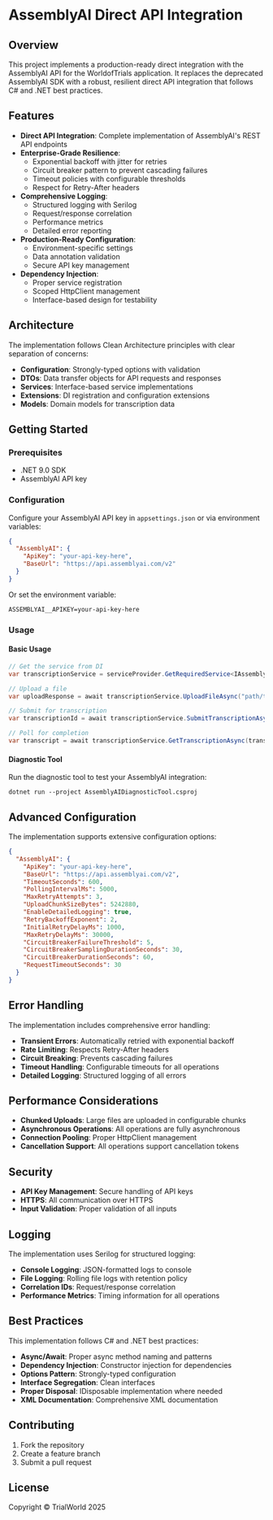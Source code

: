 # AssemblyAI Direct API Integration

## Overview

This project implements a production-ready direct integration with the AssemblyAI API for the WorldofTrials application. It replaces the deprecated AssemblyAI SDK with a robust, resilient direct API integration that follows C# and .NET best practices.

## Features

- **Direct API Integration**: Complete implementation of AssemblyAI's REST API endpoints
- **Enterprise-Grade Resilience**:
  - Exponential backoff with jitter for retries
  - Circuit breaker pattern to prevent cascading failures
  - Timeout policies with configurable thresholds
  - Respect for Retry-After headers
- **Comprehensive Logging**:
  - Structured logging with Serilog
  - Request/response correlation
  - Performance metrics
  - Detailed error reporting
- **Production-Ready Configuration**:
  - Environment-specific settings
  - Data annotation validation
  - Secure API key management
- **Dependency Injection**:
  - Proper service registration
  - Scoped HttpClient management
  - Interface-based design for testability

## Architecture

The implementation follows Clean Architecture principles with clear separation of concerns:

- **Configuration**: Strongly-typed options with validation
- **DTOs**: Data transfer objects for API requests and responses
- **Services**: Interface-based service implementations
- **Extensions**: DI registration and configuration extensions
- **Models**: Domain models for transcription data

## Getting Started

### Prerequisites

- .NET 9.0 SDK
- AssemblyAI API key

### Configuration

Configure your AssemblyAI API key in `appsettings.json` or via environment variables:

```json
{
  "AssemblyAI": {
    "ApiKey": "your-api-key-here",
    "BaseUrl": "https://api.assemblyai.com/v2"
  }
}
```

Or set the environment variable:

```
ASSEMBLYAI__APIKEY=your-api-key-here
```

### Usage

#### Basic Usage

```csharp
// Get the service from DI
var transcriptionService = serviceProvider.GetRequiredService<IAssemblyAIDirectApiService>();

// Upload a file
var uploadResponse = await transcriptionService.UploadFileAsync("path/to/audio.mp3", cancellationToken);

// Submit for transcription
var transcriptionId = await transcriptionService.SubmitTranscriptionAsync(uploadResponse.UploadUrl, cancellationToken);

// Poll for completion
var transcript = await transcriptionService.GetTranscriptionAsync(transcriptionId, cancellationToken);
```

#### Diagnostic Tool

Run the diagnostic tool to test your AssemblyAI integration:

```
dotnet run --project AssemblyAIDiagnosticTool.csproj
```

## Advanced Configuration

The implementation supports extensive configuration options:

```json
{
  "AssemblyAI": {
    "ApiKey": "your-api-key-here",
    "BaseUrl": "https://api.assemblyai.com/v2",
    "TimeoutSeconds": 600,
    "PollingIntervalMs": 5000,
    "MaxRetryAttempts": 3,
    "UploadChunkSizeBytes": 5242880,
    "EnableDetailedLogging": true,
    "RetryBackoffExponent": 2,
    "InitialRetryDelayMs": 1000,
    "MaxRetryDelayMs": 30000,
    "CircuitBreakerFailureThreshold": 5,
    "CircuitBreakerSamplingDurationSeconds": 30,
    "CircuitBreakerDurationSeconds": 60,
    "RequestTimeoutSeconds": 30
  }
}
```

## Error Handling

The implementation includes comprehensive error handling:

- **Transient Errors**: Automatically retried with exponential backoff
- **Rate Limiting**: Respects Retry-After headers
- **Circuit Breaking**: Prevents cascading failures
- **Timeout Handling**: Configurable timeouts for all operations
- **Detailed Logging**: Structured logging of all errors

## Performance Considerations

- **Chunked Uploads**: Large files are uploaded in configurable chunks
- **Asynchronous Operations**: All operations are fully asynchronous
- **Connection Pooling**: Proper HttpClient management
- **Cancellation Support**: All operations support cancellation tokens

## Security

- **API Key Management**: Secure handling of API keys
- **HTTPS**: All communication over HTTPS
- **Input Validation**: Proper validation of all inputs

## Logging

The implementation uses Serilog for structured logging:

- **Console Logging**: JSON-formatted logs to console
- **File Logging**: Rolling file logs with retention policy
- **Correlation IDs**: Request/response correlation
- **Performance Metrics**: Timing information for all operations

## Best Practices

This implementation follows C# and .NET best practices:

- **Async/Await**: Proper async method naming and patterns
- **Dependency Injection**: Constructor injection for dependencies
- **Options Pattern**: Strongly-typed configuration
- **Interface Segregation**: Clean interfaces
- **Proper Disposal**: IDisposable implementation where needed
- **XML Documentation**: Comprehensive XML documentation

## Contributing

1. Fork the repository
2. Create a feature branch
3. Submit a pull request

## License

Copyright © TrialWorld 2025
